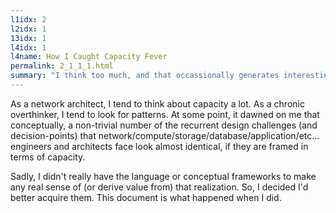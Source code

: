 ```yaml
---
l1idx: 2
l2idx: 1
13idx: 1
l4idx: 1
l4name: How I Caught Capacity Fever
permalink: 2_1_1_1.html
summary: "I think too much, and that occassionally generates interesting results."
---
```


As a network architect, I tend to think about capacity a lot. As a chronic overthinker, I tend to look for patterns. At some point, it dawned on me that conceptually, a non-trivial number of the recurrent design challenges (and decision-points) that network/compute/storage/database/application/etc... engineers and architects face look almost identical, if they are framed in terms of capacity.

Sadly, I didn't really have the language or conceptual frameworks to make any real sense of (or derive value from) that realization. So, I decided I'd better acquire them. This document is what happened when I did.

